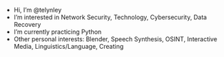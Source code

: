 -  Hi, I’m @telynley
-  I’m interested in Network Security, Technology, Cybersecurity, Data Recovery 
-  I’m currently practicing Python
-  Other personal interests: Blender, Speech Synthesis, OSINT, Interactive Media, Linguistics/Language, Creating 
<!---
telynley/telynley is a ✨ special ✨ repository because its `README.md` (this file) appears on your GitHub profile.
You can click the Preview link to take a look at your changes.
--->
